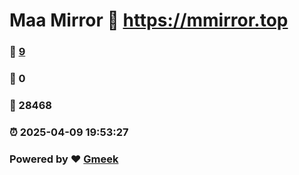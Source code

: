 # Maa Mirror :link: https://mmirror.top 
### :page_facing_up: [9](https://mmirror.top/tag.html) 
### :speech_balloon: 0 
### :hibiscus: 28468 
### :alarm_clock: 2025-04-09 19:53:27 
### Powered by :heart: [Gmeek](https://github.com/Meekdai/Gmeek)
